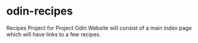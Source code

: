 # odin-recipes
Recipes Project for Project Odin
Website will consist of a main index page which will have links to a few recipes.
